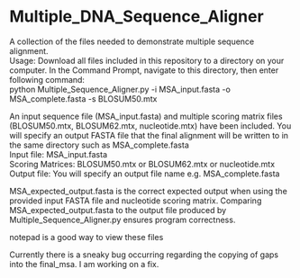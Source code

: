 # Multiple_DNA_Sequence_Aligner
A collection of the files needed to demonstrate multiple sequence alignment.  
Usage: Download all files included in this repository to a directory on your computer. In the Command Prompt, navigate to this directory, then enter following command:  
                        python Multiple_Sequence_Aligner.py -i MSA_input.fasta -o MSA_complete.fasta -s BLOSUM50.mtx
                        
An input sequence file (MSA_input.fasta) and multiple scoring matrix files (BLOSUM50.mtx, BLOSUM62.mtx, nucleotide.mtx) have been included. You will specify an output FASTA file that the final alignment will be written to in the same directory such as MSA_complete.fasta  
                        Input file: MSA_input.fasta  
                        Scoring Matrices: BLOSUM50.mtx or BLOSUM62.mtx or nucleotide.mtx  
                        Output file: You will specify an output file name e.g. MSA_complete.fasta  
  
MSA_expected_output.fasta is the correct expected output when using the provided input FASTA file and nucleotide scoring matrix. Comparing MSA_expected_output.fasta to the output file produced by Multiple_Sequence_Aligner.py ensures program correctness.  
  
notepad is a good way to view these files

Currently there is a sneaky bug occurring regarding the copying of gaps into the final_msa. I am working on a fix.
